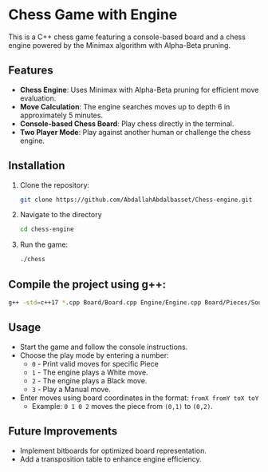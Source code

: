 # Chess Game with Engine

This is a C++ chess game featuring a console-based board and a chess engine powered by the Minimax algorithm with Alpha-Beta pruning.

## Features
- **Chess Engine**: Uses Minimax with Alpha-Beta pruning for efficient move evaluation.
- **Move Calculation**: The engine searches moves up to depth 6 in approximately 5 minutes.
- **Console-based Chess Board**: Play chess directly in the terminal.
- **Two Player Mode**: Play against another human or challenge the chess engine.

## Installation

1. Clone the repository:
   ```sh
   git clone https://github.com/AbdallahAbdalbasset/Chess-engine.git
   ```
2. Navigate to the directory
   ```sh
   cd chess-engine
   ```
3. Run the game:
   ```sh
   ./chess
   ```
## Compile the project using g++:
   ```sh
   g++ -std=c++17 *.cpp Board/Board.cpp Engine/Engine.cpp Board/Pieces/Sources/*.cpp Helper/Helper.cpp -o chess
   ```

## Usage

- Start the game and follow the console instructions.
- Choose the play mode by entering a number:
  - `0` - Print valid moves for specific Piece 
  - `1` - The engine plays a White move.
  - `2` - The engine plays a Black move.
  - `3` - Play a Manual move.
- Enter moves using board coordinates in the format: `fromX fromY toX toY`
  - Example: `0 1 0 2` moves the piece from `(0,1)` to `(0,2)`.

## Future Improvements

- Implement bitboards for optimized board representation.
- Add a transposition table to enhance engine efficiency.


